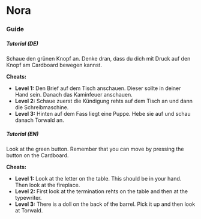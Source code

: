 # Nora

### Guide

##### Tutorial (DE)

Schaue den grünen Knopf an. Denke dran, dass du dich mit Druck auf den Knopf am Cardboard bewegen kannst.

**Cheats:**

- **Level 1:** Den Brief auf dem Tisch anschauen. Dieser sollte in deiner Hand sein. Danach das Kaminfeuer anschauen.
- **Level 2:** Schaue zuerst die Kündigung rehts auf dem Tisch an und dann die Schreibmaschine.
- **Level 3:** Hinten auf dem Fass liegt eine Puppe. Hebe sie auf und schau danach Torwald an.

##### Tutorial (EN)

Look at the green button. Remember that you can move by pressing the button on the Cardboard.

**Cheats:**

- **Level 1:** Look at the letter on the table. This should be in your hand. Then look at the fireplace.
- **Level 2:** First look at the termination rehts on the table and then at the typewriter.
- **Level 3:** There is a doll on the back of the barrel. Pick it up and then look at Torwald.